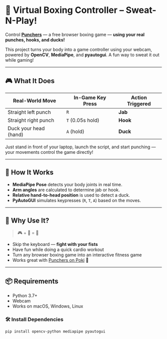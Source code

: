 # 🥊 Virtual Boxing Controller – Sweat-N-Play!

Control [**Punchers**](https://poki.com/en/g/punchers) — a free browser boxing game — **using your real punches, hooks, and ducks!**

This project turns your body into a game controller using your webcam, powered by **OpenCV**, **MediaPipe**, and **pyautogui**. A fun way to sweat it out while gaming!

----

## 🎮 What It Does

| Real-World Move       | In-Game Key Press | Action Triggered      |
|-----------------------|-------------------|-----------------------|
| Straight left punch   | `R`               | **Jab**               |
| Straight right punch  | `T` (0.05s hold)  | **Hook**              |
| Duck your head (hand) | `A` (hold)        | **Duck**              |

Just stand in front of your laptop, launch the script, and start punching — your movements control the game directly!

----

## 🔧 How It Works

- **MediaPipe Pose** detects your body joints in real time.
- **Arm angles** are calculated to determine jab or hook.
- **Relative hand-to-head position** is used to detect a duck.
- **PyAutoGUI** simulates keypresses (`R`, `T`, `A`) based on the moves.

----

## 🏃 Why Use It?

> 🎮 + 💪 = 🥵

- Skip the keyboard — **fight with your fists**
- Have fun while doing a quick cardio workout
- Turn any browser boxing game into an interactive fitness game
- Works great with [Punchers on Poki](https://poki.com/en/g/punchers) 👊

----

## 📦 Requirements

- Python 3.7+
- Webcam
- Works on macOS, Windows, Linux

### 🛠 Install Dependencies

```bash
pip install opencv-python mediapipe pyautogui
